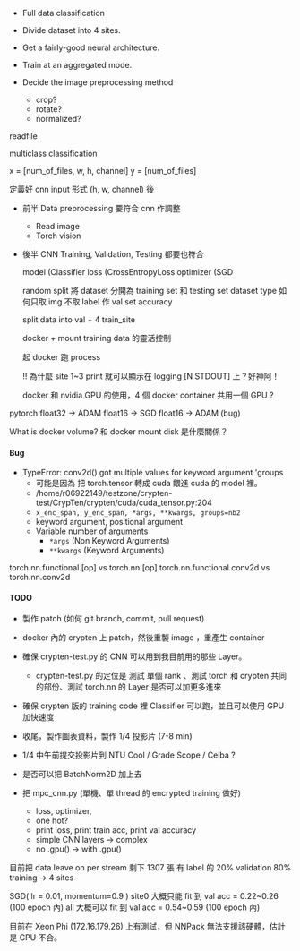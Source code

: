 - Full data classification
- Divide dataset into 4 sites.
- Get a fairly-good neural architecture.
- Train at an aggregated mode.


- Decide the image preprocessing method
  - crop?
  - rotate?
  - normalized?

readfile


multiclass classification

x = [num_of_files, w, h, channel]
y = [num_of_files]


定義好 cnn input 形式 (h, w, channel) 後
- 前半 Data preprocessing 要符合 cnn 作調整
  - Read image
  - Torch vision
- 後半 CNN Training, Validation, Testing 都要也符合

  model (Classifier
  loss (CrossEntropyLoss
  optimizer (SGD

  random split 將 dataset 分開為 training set 和 testing set
  dataset type 如何只取 img 不取 label 作 val set accuracy

  split data into val + 4 train_site

  docker + mount training data 的靈活控制

  起 docker 跑 process

  !! 為什麼 site 1~3 print 就可以顯示在 logging [N STDOUT] 上？好神阿！

  docker 和 nvidia GPU 的使用，4 個 docker container 共用一個 GPU ?


pytorch
  float32 -> ADAM 
  float16 -> SGD
  float16 -> ADAM (bug)

What is docker volume? 和 docker mount disk 是什麼關係？

#### Bug 
- TypeError: conv2d() got multiple values for keyword argument 'groups
  - 可能是因為 把 torch.tensor 轉成 cuda 餵進 cuda 的 model 裡。
  - /home/r06922149/testzone/crypten-test/CrypTen/crypten/cuda/cuda_tensor.py:204 
  - `x_enc_span, y_enc_span, *args, **kwargs, groups=nb2`
  - keyword argument, positional argument
  - Variable number of arguments
    - `*args` (Non Keyword Arguments)
    - `**kwargs` (Keyword Arguments)




torch.nn.functional.[op] vs torch.nn.[op]
torch.nn.functional.conv2d vs torch.nn.conv2d

#### TODO
- 製作 patch (如何 git branch, commit, pull request)
- docker 內的 crypten 上 patch，然後重製 image ，重產生 container
- 確保 crypten-test.py 的 CNN 可以用到我目前用的那些 Layer。
  - crypten-test.py 的定位是 測試 單個 rank 、測試 torch 和 crypten 共同的部份、測試 torch.nn 的 Layer 是否可以加更多進來
- 確保 crypten 版的 training code 裡 Classifier 可以跑，並且可以使用 GPU 加快速度
- 收尾，製作圖表資料，製作 1/4 投影片 (7-8 min)
- 1/4 中午前提交投影片到 NTU Cool / Grade Scope / Ceiba ?

- 是否可以把 BatchNorm2D 加上去



- 把 mpc_cnn.py (單機、單 thread 的 encrypted training 做好)
  - loss, optimizer,
  - one hot?
  - print loss, print train acc, print val accuracy
  - simple CNN layers -> complex
  - no .gpu() -> with .gpu()



目前把 data leave on per stream 剩下 1307 張 有 label 的
20% validation
80% training -> 4 sites

SGD( lr = 0.01, momentum=0.9 )
  site0 大概只能 fit 到 val acc = 0.22~0.26 (100 epoch 內)
  all 大概可以 fit 到 val acc = 0.54~0.59 (100 epoch 內)


目前在 Xeon Phi (172.16.179.26) 上有測試，但 NNPack 無法支援該硬體，估計是 CPU 不合。

